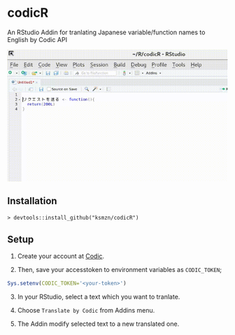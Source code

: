 codicR
====

An RStudio Addin for tranlating Japanese variable/function names to English by Codic API

![codicR](https://github.com/ksmzn/codicR/blob/master/man/figures/codicR.gif)

## Installation

```console
> devtools::install_github("ksmzn/codicR")
```

## Setup

1. Create your account at [Codic](https://codic.jp/login).

2. Then, save your accesstoken to environment variables as `CODIC_TOKEN`;

```r
Sys.setenv(CODIC_TOKEN='<your-token>')
```

3. In your RStudio, select a text which you want to tranlate.

4. Choose `Translate by Codic` from Addins menu.

5. The Addin modify selected text to a new translated one. 

